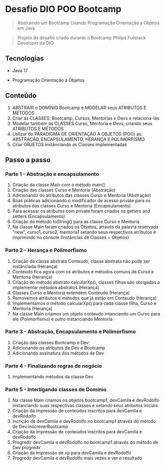 # Desafio DIO POO Bootcamp

> Abstraindo um Bootcamp Usando Programação Orientação a Objetos em Java

> Projeto de desafio criado durante o Bootcamp Philips Fullstack Developer da DIO

## Tecnologias

- Java 17

- Programação Orientação a Objetos

## Conteúdo

1. ABSTRAIR o DOMÍNIO Bootcamp e MODELAR seus ATRIBUTOS E MÉTODOS
2. Criar as CLASSES: Bootcamp, Cursos, Mentorias e Devs e relaciona-las
3. Modelar também as CLASSES Curso, Mentoria e Devs, criando seus ATRIBUTOS E MÉTODOS
4. Utilizar do PARADIGMA DE ORIENTAÇÃO A OBJETOS (POO) as: ABSTRAÇÃO, ENCAPSULAMENTO, HERANÇA E POLIMORFISMO
5. Criar OBJETOS instânciando as Classes implementadas

## Passo a passo

### Parte 1 - Abstração e encapsulamento

01. Criação da classe Main com o método main()
02. Criação das classes Curso e Mentoria (Abstração)
03. Adicionando do atributos das classes Curso e Mentoria (Abstração)
04. Boas práticas adicionando o modificador de acesso private para os atributos das classes Curso e Mentoria (Encapsulamento)
05. Para acessar os atributos com private foram criados os getters and setters (Encapsulamento)
06. Criação do método toString() para as classe Curso e Mentoria
07. Na classe Main foram criados os Objetos, através da palavra reservada "new", curso1, curso2, mentoria1 setando seus respectivos atributos e imprimindo no console (Instâncias de Classes = Objetos)

### Parte 2 - Herança e Polimorfismo

01. Criação da classe abstrata Conteudo, classe abstrata não pode ser instânciada (Herança)
02. Conteudo fica agora com os atributos e métodos comuns de Curso e Mentoria (Herança)
03. Criação do método abstrato calcularXp(), classes filhas são obrigadas a implementar métodos abstratos (Herança)
04. Classes Curso e Mentoria extendem Conteudo (Herança)
05. Removemos atributos e métodos que já estão em Conteudo (Herança)
06. Implementamos o método calcularXp() para cada classe filha, Curso e Mentoria (Herança)
07. Na classe Main criamos um objeto conteudo intanciando um Curso para ele (Polimorfismo) e outro instanciando Mentoria

### Parte 3 - Abstração, Encapsulamento e Polimorfismo

01. Criação das classes Bootcamp e Dev
02. Adicionando os atributos de Dev e Bootcamp
03. Adicionando assinatura dos métodos de Dev

### Parte 4 - Finalizando regras de negócio

01. Implementando métodos da classe Dev

### Parte 5 - Interligando classes de Domínio

01. Na classe Main criamos os objetos bootcamp1, devCamila e devRodolfo instanciando suas respectivas classes e setando seus atributos iniciais
02. Criação da impressão de conteúdos inscritos para devCamila e devRodolfo
03. Incrição de devCamila e devRodolfo no bootcamp1 através do método de Dev inscreverBootcamp
04. Criação da impressão de conteúdos inscritos para devCamila e devRodolfo
05. Progredir devCamila e devRodolfo no bootcamp1 através do método de Dev progredir
06. Criação da impressão de xp para devCamila e devRodolfo
07. Progredir devCamila e devRodolfo mais vezes e ver o resultado
